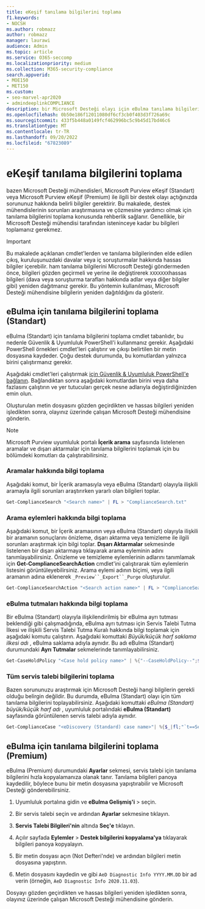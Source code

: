 ```yaml
---
title: eKeşif tanılama bilgilerini toplama
f1.keywords:
- NOCSH
ms.author: robmazz
author: robmazz
manager: laurawi
audience: Admin
ms.topic: article
ms.service: O365-seccomp
ms.localizationpriority: medium
ms.collection: M365-security-compliance
search.appverid:
- MOE150
- MET150
ms.custom:
- seo-marvel-apr2020
- admindeeplinkCOMPLIANCE
description: bir Microsoft Desteği olayı için eBulma tanılama bilgilerini toplama hakkında bilgi edinin.
ms.openlocfilehash: 0b50e186f12011080df6cf3cb0f403d3f726a69c
ms.sourcegitcommit: 433f5b448a0149fcf462996bc5c9b45d17bd46c6
ms.translationtype: MT
ms.contentlocale: tr-TR
ms.lasthandoff: 09/20/2022
ms.locfileid: "67823089"
---
```

# <a name="collect-ediscovery-diagnostic-information"></a>eKeşif tanılama bilgilerini toplama

bazen Microsoft Desteği mühendisleri, Microsoft Purview eKeşif (Standart) veya Microsoft Purview eKeşif (Premium) ile ilgili bir destek olayı açtığınızda sorununuz hakkında belirli bilgiler gerektirir. Bu makalede, destek mühendislerinin sorunları araştırmasına ve çözmesine yardımcı olmak için tanılama bilgilerini toplama konusunda rehberlik sağlanır. Genellikle, bir Microsoft Desteği mühendisi tarafından isteninceye kadar bu bilgileri toplamanız gerekmez.

> [!IMPORTANT]
> Bu makalede açıklanan cmdlet'lerden ve tanılama bilgilerinden elde edilen çıkış, kuruluşunuzdaki davalar veya iç soruşturmalar hakkında hassas bilgiler içerebilir. ham tanılama bilgilerini Microsoft Desteği göndermeden önce, bilgileri gözden geçirmeli ve yerine ile değiştirerek `XXXXXXX`hassas bilgileri (dava veya soruşturma tarafları hakkında adlar veya diğer bilgiler gibi) yeniden dağıtmanız gerekir. Bu yöntemin kullanılması, Microsoft Desteği mühendisine bilgilerin yeniden dağıtıldığını da gösterir.

## <a name="collect-diagnostic-information-for-ediscovery-standard"></a>eBulma için tanılama bilgilerini toplama (Standart)

eBulma (Standart) için tanılama bilgilerini toplama cmdlet tabanlıdır, bu nedenle Güvenlik & Uyumluluk PowerShell'i kullanmanız gerekir. Aşağıdaki PowerShell örnekleri cmdlet'leri çalıştırır ve çıkışı belirtilen bir metin dosyasına kaydeder. Çoğu destek durumunda, bu komutlardan yalnızca birini çalıştırmanız gerekir.

Aşağıdaki cmdlet'leri çalıştırmak [için Güvenlik & Uyumluluk PowerShell'e bağlanın</span>](/powershell/exchange/connect-to-scc-powershell). Bağlandıktan sonra aşağıdaki komutlardan birini veya daha fazlasını çalıştırın ve yer tutucuları gerçek nesne adlarıyla değiştirdiğinizden emin olun.

Oluşturulan metin dosyasını gözden geçirdikten ve hassas bilgileri yeniden işledikten sonra, olayınız üzerinde çalışan Microsoft Desteği mühendisine gönderin.

> [!NOTE]
> Microsoft Purview uyumluluk portalı **İçerik arama** sayfasında listelenen aramalar ve dışarı aktarmalar için tanılama bilgilerini toplamak için bu bölümdeki komutları da çalıştırabilirsiniz.

### <a name="collect-information-about-searches"></a>Aramalar hakkında bilgi toplama

Aşağıdaki komut, bir İçerik aramasıyla veya eBulma (Standart) olayıyla ilişkili aramayla ilgili sorunları araştırırken yararlı olan bilgileri toplar.

```powershell
Get-ComplianceSearch "<Search name>" | FL > "ComplianceSearch.txt"
```

### <a name="collect-information-about-search-actions"></a>Arama eylemleri hakkında bilgi toplama

Aşağıdaki komut, bir İçerik aramasının veya eBulma (Standart) olayıyla ilişkili bir aramanın sonuçlarını önizleme, dışarı aktarma veya temizleme ile ilgili sorunları araştırmak için bilgi toplar. **Dışarı Aktarmalar** sekmesinde listelenen bir dışarı aktarmaya tıklayarak arama eyleminin adını tanımlayabilirsiniz. Önizleme ve temizleme eylemlerinin adlarını tanımlamak için **Get-ComplianceSearchAction** cmdlet'ini çalıştırarak tüm eylemlerin listesini görüntüleyebilirsiniz. Arama eylemi adının biçimi, veya ilgili aramanın adına eklenerek `_Preview``_Export``_Purge` oluşturulur.

```powershell
Get-ComplianceSearchAction "<Search action name>" | FL > "ComplianceSearchAction.txt"
```

### <a name="collect-information-about-ediscovery-holds"></a>eBulma tutmaları hakkında bilgi toplama

Bir eBulma (Standart) olayıyla ilişkilendirilmiş bir eBulma ayrı tutması beklendiği gibi çalışmadığında, eBulma ayrı tutması için Servis Talebi Tutma İlkesi ve ilişkili Servis Talebi Tutma Kuralı hakkında bilgi toplamak için aşağıdaki komutu çalıştırın. Aşağıdaki komuttaki *Büyük/küçük harf saklama ilkesi adı* , eBulma saklama adıyla aynıdır. Bu adı eBulma (Standart) durumundaki **Ayrı Tutmalar** sekmelerinde tanımlayabilirsiniz.

```powershell
Get-CaseHoldPolicy "<Case hold policy name>" | %{"--CaseHoldPolicy--";$_|FL;"--CaseHoldRule--";Get-CaseHoldRule -Policy $_.Name | FL} > "eDiscoveryCaseHold.txt"
```

### <a name="collect-all-case-information"></a>Tüm servis talebi bilgilerini toplama

Bazen sorununuzu araştırmak için Microsoft Desteği hangi bilgilerin gerekli olduğu belirgin değildir. Bu durumda, eBulma (Standart) olayı için tüm tanılama bilgilerini toplayabilirsiniz. Aşağıdaki komuttaki *eBulma (Standart) büyük/küçük harf adı* , uyumluluk portalındaki **eBulma (Standart)** sayfasında görüntülenen servis talebi adıyla aynıdır.

```powershell
Get-ComplianceCase "<eDiscovery (Standard) case name>"| %{$_|fl;"`t==Searches==";Get-ComplianceSearch -Case $_.Name | FL;"`t==Search Actions==";Get-ComplianceSearchAction -Case $_.Name |FL;"`t==Holds==";Get-CaseHoldPolicy -Case $_.Name | %{$_|FL;"`t`t ==$($_.Name) Rules==";Get-CaseHoldRule -Policy $_.Name | FL}} > "eDiscoveryCase.txt"
```

## <a name="collect-diagnostic-information-for-ediscovery-premium"></a>eBulma için tanılama bilgilerini toplama (Premium)

eBulma (Premium) durumundaki **Ayarlar** sekmesi, servis talebi için tanılama bilgilerini hızla kopyalamanıza olanak tanır. Tanılama bilgileri panoya kaydedilir, böylece bunu bir metin dosyasına yapıştırabilir ve Microsoft Desteği gönderebilirsiniz.

1. Uyumluluk portalına gidin ve **eBulma Gelişmiş'i** >  seçin.<a href="https://go.microsoft.com/fwlink/p/?linkid=2174006" target="_blank"></a>

2. Bir servis talebi seçin ve ardından **Ayarlar** sekmesine tıklayın.

3. **Servis Talebi Bilgileri'nin** altında **Seç'e** tıklayın.

4. Açılır sayfada **Eylemler** > **Destek bilgilerini kopyalama'ya** tıklayarak bilgileri panoya kopyalayın.

5. Bir metin dosyası açın (Not Defteri'nde) ve ardından bilgileri metin dosyasına yapıştırın.

6. Metin dosyasını kaydedin ve gibi `AeD Diagnostic Info YYYY.MM.DD` bir ad verin (örneğin, `AeD Diagnostic Info 2020.11.03`).

Dosyayı gözden geçirdikten ve hassas bilgileri yeniden işledikten sonra, olayınız üzerinde çalışan Microsoft Desteği mühendisine gönderin.
